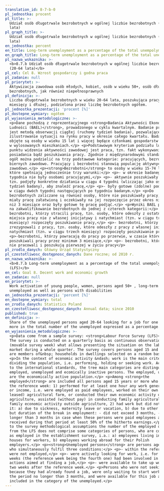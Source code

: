 ```yaml
---
translation_id: 8-7-b-0
pl_jednostka: procent
pl_title: >-
  Udział osób długotrwale bezrobotnych w ogólnej liczbie bezrobotnych (20-64
  lata)
pl_graph_title: >-
  Udział osób długotrwale bezrobotnych w ogólnej liczbie bezrobotnych (20-64
  lata)
en_jednostka: percent
en_title: Long-term unemployment as a percentage of the total unempolyment (LFS)
en_graph_title: Long-term unemployment as a percentage of the total unempolyment (LFS)
pl_nazwa_wskaznika: >-
  <b>8.7.b Udział osób długotrwale bezrobotnych w ogólnej liczbie bezrobotnych
  (20-64 lata)</b>
pl_cel: Cel 8. Wzrost gospodarczy i godna praca
pl_zadanie: null
pl_priorytet: >-
  Aktywizacja zawodowa osób młodych, kobiet, osób w wieku 50+, osób długotrwale
  bezrobotnych, jak również niepełnosprawnych
pl_definicja: >-
  Liczba długotrwale bezrobotnych w wieku 20-64 lata, poszukująca pracy 12
  miesięcy i dłużej, podzielona przez liczbę bezrobotnych ogółem.
pl_jednostka_prezentacji: 'procent [%]'
pl_dostepne_wymiary: ogółem
pl_wyjasnienia_metodologiczne: >-
  <p>Dane pochodzą z reprezentacyjnego <strong>Badania Aktywności Ekonomicznej
  Ludności (BAEL)</strong>, prowadzonego w cyklu kwartalnym. Badanie prowadzone
  jest metodą obserwacji ciągłej (ruchomy tydzień badania), pozwalającej na
  zilustrowanie sytuacji na rynku pracy w okresie całego kwartału. Badaniem
  objęte są osoby w wieku 15 lat i więcej będące członkami gospodarstw domowych
  w wylosowanych mieszkaniach.</p> <p>Podstawowym kryterium podziału ludności z
  punktu widzenia aktywności zawodowej jest praca, tzn. fakt wykonywania,
  posiadania bądź poszukiwania pracy. Zgodnie z międzynarodowymi standardami
  ogół można podzielić na trzy podstawowe kategorie: pracujących, bezrobotnych i
  biernych zawodowo. Pracujący i bezrobotni stanowią populację aktywnych
  zawodowo.</p> <p><strong>Bezrobotni</strong> to osoby w wieku 15-74 lata,
  które spełniają jednocześnie trzy warunki:</p> <p>- w okresie badanego
  tygodnia nie były osobami pracującymi,</p> <p>- aktywnie poszukiwały pracy,
  tzn. podjęły konkretne działania w ciągu 4 tygodni (wliczając jako ostatni -
  tydzień badany), aby znaleźć pracę,</p> <p>- były gotowe (zdolne) podjąć pracę
  w ciągu dwóch tygodni następujących po tygodniu badanym.</p> <p>Do
  bezrobotnych zaliczane są również osoby, które nie poszukiwały pracy, ponieważ
  miały pracę załatwioną i oczekiwały na jej rozpoczęcie przez okres nie dłuższy
  niż 3 miesiące oraz były gotowe tę pracę podjąć.</p> <p>Wyniki BAEL pozwalają
  na zakwalifikowanie bezrobotnych do jednej z czterech kategorii:</p> <p>-
  bezrobotni, którzy stracili pracę, tzn. osoby, które odeszły z ostatniego
  miejsca pracy nie z własnej inicjatywy i natychmiast (tzn. w ciągu trzech
  miesięcy) rozpoczęły poszukiwanie pracy,</p> <p>- bezrobotni, którzy
  zrezygnowali z pracy, tzn. osoby, które odeszły z pracy z własnej inicjatywy i
  natychmiast (tzn. w ciągu trzech miesięcy) rozpoczęły poszukiwanie pracy,</p>
  <p>-bezrobotni, którzy powracają do pracy po przerwie, w czasie której nie
  poszukiwali pracy przez minimum 3 miesiące,</p> <p>- bezrobotni, którzy nigdy
  nie pracowali i poszukują pierwszej w życiu pracy</p>
pl_zrodlo_danych: Główny Urząd Statystyczny
pl_czestotliwosc_dostępnosc_danych: Dane roczne; od 2010 r.
en_nazwa_wskaznika: >-
  <b>8.7.b Long-term unemployment as a percentage of the total unempolyment
  (LFS)</b>
en_cel: Goal 8. Decent work and economic growth
en_zadanie: null
en_priorytet: >-
  Work activation of young people, women, persons aged 50+ , long-term
  unemployed as well as persons with disabilities
en_jednostka_prezentacji: 'percent [%]'
en_dostepne_wymiary: total
en_zrodlo_danych: Statistics Poland
en_czestotliwosc_dostępnosc_danych: Annual data; since 2010
published: true
en_definicja: >-
  Share of the unemployed persons aged 20-64 looking for a job for one year or
  more in the total number of the unemployed expressed as a percentage.
en_wyjasnienia_metodologiczne: >-
  <p>Data come from a sample survey: <strong>Labour Force Survey (LFS)</strong>.
  The survey is conducted on a quarterly basis as continuous observation
  (movable survey week) what allows presenting the situation on the labour
  market during a whole quarter. The survey covers persons aged 15 and more who
  are members of&nbsp; households in dwellings selected on a random basis.</p>
  <p>In the context of economic activity &ndash; work is the main criterion in
  dividing the population, i.e. performing, holding or seeking work. According
  to the international standards, the tree main categories are distinguished:
  employed, unemployed and ecomically inactive persons. The employed, unemployed
  are the economically active population.</p> <p>Among <strong>the
  employed</strong> are included all persons aged 15 years or more who during
  the reference week: 1) performed for at least one hour any work generating pay
  or income, i.e. were employed as paid employees, worked on their own (or
  leased) agricultural farm, or conducted their own economic activity outside
  agriculture, assisted (without pay) in conducting family agricultural farm or
  family economic activity outside agriculture, 2) had work but did not perform
  it: a) due to sickness, maternity leave or vacation, b) due to other reasons,
  but duration of the break in employment: - did not exceed 3 months, - was
  longer than 3 months in case when these persons were paid employees and
  received during that period at least 50% of the hitherto earnings.</p> <p>Due
  to the survey methodological assumptions the number of the employed obtained
  from the LFS does not comprise some categories of persons, who are considered
  as employed in the establishment survey, i.a.: a) employees living in lodging
  houses for workers, b) employees working abroad for their Polish
  employers.</p> <p><strong>Unemployed persons</strong> are persons aged 15-74
  who simultaneously fulfil three conditions:</p> <p>- within the reference week
  were not employed,</p> <p>- were actively looking for work, i.e. for over 4
  weeks (the reference week being the fourth one) had been involved in concrete
  actions aimed at finding a job,</p> <p>- were available to take up work within
  two weeks after the reference week.</p> <p>Persons who were not seeking work
  because they had already found a job, were only waiting to start work within
  the period no longer than 3 months, and were available for this job are also
  included in the category of the unemployed.</p>
---
```

